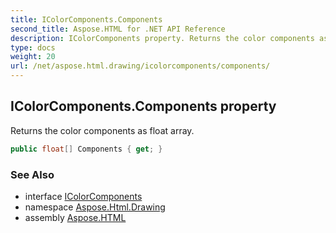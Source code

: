 ```yaml
---
title: IColorComponents.Components
second_title: Aspose.HTML for .NET API Reference
description: IColorComponents property. Returns the color components as float array
type: docs
weight: 20
url: /net/aspose.html.drawing/icolorcomponents/components/
---
```

## IColorComponents.Components property

Returns the color components as float array.

```csharp
public float[] Components { get; }
```

### See Also

* interface [IColorComponents](../)
* namespace [Aspose.Html.Drawing](../../icolorcomponents/)
* assembly [Aspose.HTML](../../../)
